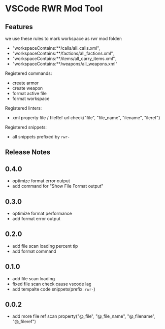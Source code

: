 # VSCode RWR Mod Tool

## Features

we use these rules to mark workspace as rwr mod folder:

-   "workspaceContains:\*\*/calls/all_calls.xml",
-   "workspaceContains:\*\*/factions/all_factions.xml",
-   "workspaceContains:\*\*/items/all_carry_items.xml",
-   "workspaceContains:\*\*/weapons/all_weapons.xml"

Registered commands:

-   create armor
-   create weapon
-   format active file
-   format workspace

Registered linters:

-   xml property file / fileRef url check("file", "file_name", "ilename", "ileref")

Registered snippets:

- all snippets prefixed by `rwr-`

## Release Notes

## 0.4.0

- optimize format error output
- add command for "Show File Format output"

## 0.3.0

- optimize format performance
- add format error output

## 0.2.0

- add file scan loading percent tip
- add format command

## 0.1.0

- add file scan loading
- fixed file scan check cause vscode lag
- add tempalte code snippets(prefix: `rwr-`)

## 0.0.2

- add more file ref scan property("@_file", "@_file_name", "@_filename", "@_fileref")